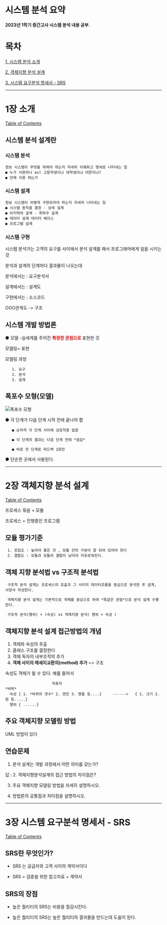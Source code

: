 <a class="anchor" id="0"></a>
# **시스템 분석 요약**

**2023년 1학기 중간고사 시스템 분석 내용 공부**.


<a class="anchor" id="0.1"></a>

# **목차**


[1. 시스템 분석 소개](#1)

[2. 객체지향 분석 설계](#2)

[3. 시스템 요구분석 명세서 - SRS](#3)

---

# 1장 소개<a class="anchor" id="1"></a>

[Table of Contents](#0.1)

## 시스템 분석 설계란 

### 시스템 분석 
    정보 시스템이 무엇을 하여야 하는지 자세히 이해하고 명세로 나타내는 일
    ● 누가 사용하나 ex) 고등학생이냐 대학생이냐 어른이냐?
    ● 언제 사용 하는가
    
### 시스템 설계
    정보 시스템이 어떻게 구현되어야 하는지 자세히 나타내는 일
    ● 시스템 동작을 결정 - 상세 설계 
    ● 아키텍쳐 설계 - 최하우 설계
    ● 데이터 설계 데이터 베이스
    ● 프로그램 설계
    
### 시스템 구현
 
 시스템 분석가는 고객의 요구를 사이에서 분석 설계를 해서 프로그래머에게 일을 시키는 것
 
 
 분석과 설계의 단계마다 결과물이 나오는데 
 
 분석에서는 : 요구분석서
 
 설계에서는 : 설계도
 
 구현에서는 : 소스코드
 
 OOO관계도 -> 구조
 
 ## 시스템 개발 방법론
 
  ● 모델
      -실세계를 주어진 <font color="red"><b> 특정한 관점으로 </b></font>표현한 것
      
   모델링= 표현
   
   모델링 과정
   
       1. 요구
       2. 분석
       3. 설계
       
## 폭포수 모형(모델)
  
  ![폭포수 모형](https://user-images.githubusercontent.com/112872986/231739132-f153e420-f077-499e-b813-2b1623b1616a.jpg)
  
  ● 각 단계가 다음 단계 시작 전에 끝나야 함
  
       ● 순차적 각 단계 사이에 상호작용 없음
      
       ● 각 단계의 결과는 다음 단계 전에 *점검*
      
       ● 바로 전 단계로 피드백 1회만
    
  ● 단순한 곳에서 사용된다.
  
  ---
  
# 2장 객체지향 분석 설계 <a class="anchor" id="2"></a>

[Table of Contents](#0.1)
  
  프로세스 묶음 = 모듈
  
  프로세스 = 진행중인 프로그램
  
## 모듈 평가기준
  
     1. 응집도 : 높아야 좋은 것 , 모듈 안의 구분이 잘 되어 있어야 한다
     2. 결합도 : 모듈과 모듈의 결합이 낮아야 자유로워진다.
      
## 객체 지향 분석법 vs 구조적 분석법
  
     구조적 분석 설계는 프로세스의 호출과 그 사이의 데이터흐름을 중심으로 분석한 후 설계, 사양서 작성한다.
     
     객체지향 분석 설계는 기본적으로 객체를 중심으로 하여 *똑같은 관점*으로 분석 설계 수행한다.
     
     구조적 분석(행위) + (속성) vs 객체지향 분석( 행위 + 속성 )
     
     
     
## 객체지향 분석 설계 접근방법의 개념
  
  1. 객체와 속성의 추출
  2. 클래스 구조를 결정한다
  3. 객체 독자의 내부조작의 추가
  4. **객체 사이의 메세지교환의(method) 추가** => 구조
  
  속성도 객체가 될 수 있다. 예를 들어서
      
                         자동차                                            *바퀴*
      속성 { 1. *바퀴의 갯수* 2. 엔진 3. 핸들 등....}     ------>   { 1. 크기 2. 원 등.....}
      행위 { ......}
      
## 주요 객체지향 모델링 방법
  
   UML 방법이 있다
   
## 연습문제
 
 1. 분석 설계는 개발 과정에서 어떤 의미를 갖는가?
 
 답 : 
 2. 객체지향분석설계의 접근 방법의 차이점은?
 
 
 3. 주요 객체지향 모델링 방법을 자세히 설명하시오.

 4. 방법론의 공통점과 차이점을 설명하시오.
 
---

# 3장 시스템 요구분석 명세서 - SRS<a class="anchor" id="3"></a>

[Table of Contents](#0.1)

## SRS란 무엇인가?

* SRS 는 공급자와 고객 사이의 계약서이다

* SRS = 검증윌 위한 참고자료 + 계약서

## SRS의 장점

* 높은 퀄리티의 SRS는 비용을 절감시킨다.

* 높은 퀄리티의 SRS는 높은 퀄리티의 결과물을 만드는데 도움이 된다.


 
  
     
   
      
  
  
  
  

  
   
      
 
 
 
